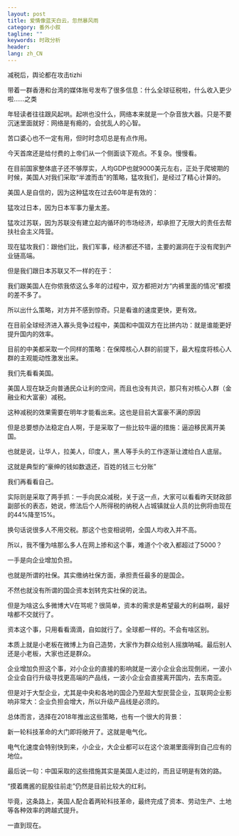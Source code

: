 ```yaml
---
layout: post
title: 爱情像蓝天白云，忽然暴风雨
category: 番外小叙
tagline: ""
keywords: 时政分析
header:
lang: zh_CN 
---
```

 
 
<p>减税后，舆论都在攻击tizhi</p>
<p>带着一群香港和台湾的媒体账号发布了很多信息：什么全球征税啦，什么收入更少啦……之类</p>
<p>年轻读者往往跟风起哄。起哄也没什么，网络本来就是一个杂音放大器。只是不要沉迷里面就好：网络是有瘾的，会扰乱人的心智。</p>
<p>苦口婆心也不一定有用，但时时念叨总是有点作用。</p>
<p>今天首席还是给付费的上帝们从一个侧面谈下观点。不复杂。慢慢看。</p>
<p>在目前国家整体底子还不够厚实，人均GDP也就9000美元左右，正处于爬坡期的时候，美国人对我们采取“半渡而击”的策略，猛攻我们，是经过了精心计算的。</p>
<p>美国人是自信的，因为这种猛攻在过去60年是有效的：</p>
<p>猛攻过日本，因为日本军事力量太差。</p>
<p>猛攻过苏联，因为苏联没有建立起内循环的市场经济，却承担了无限大的责任去帮扶社会主义阵营。</p>
<p>现在猛攻我们：跟他们比，我们军事，经济都还不错，主要的漏洞在于没有爬到产业链高端。</p>
<p>但是我们跟日本苏联又不一样的在于：</p>
<p>我们跟美国人在你侬我侬这么多年的过程中，双方都把对方“内裤里面的情况”都摸的差不多了。</p>
<p>所以出什么策略，对方并不感到惊奇。只是看谁的速度更快，更有效。</p>
<p>在目前全球经济进入寡头竞争过程中，美国和中国双方在比拼内功：就是谁能更好提升国内的效率。</p>
<p>目前的中美都采取一个同样的策略：在保障核心人群的前提下，最大程度将核心人群的主观能动性激发出来。</p>
<p>我们先看看美国。</p>
<p>美国人现在缺乏向普通民众让利的空间，而且也没有共识，那只有对核心人群（金融业和大富豪）减税。</p>
<p>这种减税的效果需要在明年才能看出来。这也是目前大富豪不满的原因</p>
<p>但是总要想办法稳定白人啊，于是采取了一些比较牛逼的措施：逼迫移民离开美国。</p>
<p>也就是说，让华人，拉美人，印度人，黑人等手头的工作逐渐让渡给白人底层。</p>
<p>这就是典型的“豪绅的钱如数退还，百姓的钱三七分账”</p>
<p>我们再看看自己。</p>
<p>实际则是采取了两手抓：一手向民众减税，关于这一点，大家可以看看昨天财政部副部长的表态，她说，修法后个人所得税的纳税人占城镇就业人员的比例将由现在的44%降至15%。</p>
<p>换句话说很多人不用交税。那这个也变相说明，全国人均收入并不高。</p>
<p>所以，我不懂为啥那么多人在网上掺和这个事，难道个个收入都超过了5000？</p>
<p>一手是向企业增加负担。</p>
<p>也就是所谓的社保。其实缴纳社保方面，承担责任最多的是国企。</p>
<p>不然也就没有所谓的国企资本划转充实社保的说法。</p>
<p>但是为啥这么多微博大V在骂呢？很简单，资本的需求是希望最大的利益啊，最好啥都不交就行了。</p>
<p>资本这个事，只用看看滴滴，自如就行了。全球都一样的。不会有啥区别。</p>
<p>本质上就是小老板在微博上为自己造势，大家作为群众给别人摇旗呐喊。最后别人还是小老板，大家也还是群众。</p>
<p>企业增加负担这个事，对小企业的直接的影响就是一波小企业会出现倒闭，一波小企业会自行升级寻找更高端的产品线，一波小企业会直接离开国内，去东南亚。</p>
<p>但是对于大型企业，尤其是中央和各地的国企乃至超大型民营企业，互联网企业影响非常大：企业负担会增大，所以升级产品线是必须的。</p>
<p>总体而言，选择在2018年推出这些策略，也有一个很大的背景：</p>
<p>新一轮科技革命的大门即将敞开了。这就是电气化。</p>
<p>电气化速度会特别快到来，小企业，大企业都可以在这个浪潮里面得到自己应有的地位。</p>
<p>最后说一句：中国采取的这些措施其实是美国人走过的，而且证明是有效的路。</p>
<p>“摸着鹰酱的屁股往前走”仍然是目前比较大的红利。</p>
<p>毕竟，这条路上，美国人配合着两轮科技革命，最终完成了资本、劳动生产、土地等各种效率的跨越式提升。</p>
<p>一直到现在。</p> 

